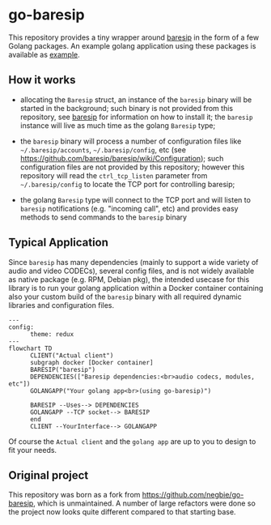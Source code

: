# go-baresip

This repository provides a tiny wrapper around [baresip](https://github.com/baresip/baresip)
in the form of a few Golang packages.
An example golang application using these packages is available as [example](./example/main.go).

## How it works

* allocating the `Baresip` struct, an instance of the `baresip` binary will be started in the background; such binary is not provided from this repository, see [baresip](https://github.com/baresip/baresip) for information on how to install it; the `baresip` instance will live as much time as the golang `Baresip` type;

* the `baresip` binary will process a number of configuration files like `~/.baresip/accounts`, `~/.baresip/config`, etc (see https://github.com/baresip/baresip/wiki/Configuration); such configuration files are not provided by this repository; however this repository will read the `ctrl_tcp_listen` parameter from `~/.baresip/config` to locate the TCP port for controlling baresip;

* the golang `Baresip` type will connect to the TCP port and will listen to `baresip` notifications (e.g. "incoming call", etc) and provides easy methods to send commands to the `baresip` binary


## Typical Application

Since `baresip` has many dependencies (mainly to support a wide variety of audio and video CODECs), several config files, and is not widely available as native package (e.g. RPM, Debian pkg), the intended usecase for this library
is to run your golang application within a Docker container containing also your custom build of the `baresip` binary with all required dynamic libraries and configuration files.


```mermaid
---
config:
      theme: redux
---
flowchart TD
      CLIENT("Actual client")
      subgraph docker [Docker container]
      BARESIP("baresip")
      DEPENDENCIES(["Baresip dependencies:<br>audio codecs, modules, etc"])
      GOLANGAPP("Your golang app<br>(using go-baresip)")

      BARESIP --Uses--> DEPENDENCIES
      GOLANGAPP --TCP socket--> BARESIP
      end
      CLIENT --YourInterface--> GOLANGAPP
```

Of course the `Actual client` and the `golang app` are up to you to design to fit your needs.


## Original project

This repository was born as a fork from https://github.com/negbie/go-baresip, which is unmaintained.
A number of large refactors were done so the project now looks quite different compared to that
starting base.
